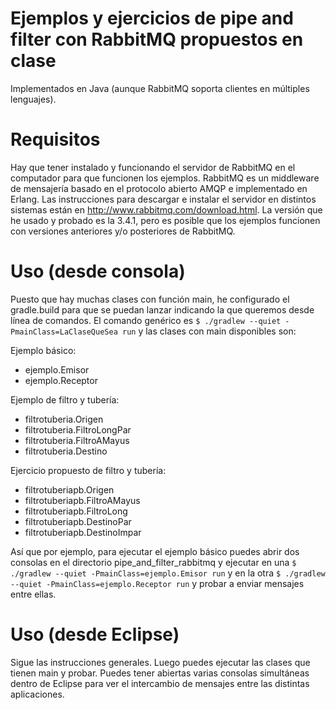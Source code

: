 # Ejemplos y ejercicios de pipe and filter con RabbitMQ propuestos en clase
Implementados en Java (aunque RabbitMQ soporta clientes en múltiples lenguajes).

# Requisitos
Hay que tener instalado y funcionando el servidor de RabbitMQ en el computador para que funcionen los ejemplos. RabbitMQ es un middleware de mensajería basado en el protocolo abierto AMQP e implementado en Erlang. Las instrucciones para descargar e instalar el servidor en distintos sistemas están en <http://www.rabbitmq.com/download.html>. La versión que he usado y probado es la 3.4.1, pero es posible que los ejemplos funcionen con versiones anteriores y/o posteriores de RabbitMQ.

# Uso (desde consola)
Puesto que hay muchas clases con función main, he configurado el gradle.build para que se puedan lanzar indicando la que queremos desde línea de comandos. El comando genérico es `$ ./gradlew --quiet -PmainClass=LaClaseQueSea run` y las clases con main disponibles son:

Ejemplo básico:

- ejemplo.Emisor
- ejemplo.Receptor

Ejemplo de filtro y tubería:

- filtrotuberia.Origen
- filtrotuberia.FiltroLongPar
- filtrotuberia.FiltroAMayus
- filtrotuberia.Destino

Ejercicio propuesto de filtro y tubería:
- filtrotuberiapb.Origen
- filtrotuberiapb.FiltroAMayus
- filtrotuberiapb.FiltroLong
- filtrotuberiapb.DestinoPar
- filtrotuberiapb.DestinoImpar

Así que por ejemplo, para ejecutar el ejemplo básico puedes abrir dos consolas en el directorio pipe_and_filter_rabbitmq y ejecutar en una `$ ./gradlew --quiet -PmainClass=ejemplo.Emisor run` y en la otra `$ ./gradlew --quiet -PmainClass=ejemplo.Receptor run` y probar a enviar mensajes entre ellas.

# Uso (desde Eclipse)
Sigue las instrucciones generales. Luego puedes ejecutar las clases que tienen main y probar. Puedes tener abiertas varias consolas simultáneas dentro de Eclipse para ver el intercambio de mensajes entre las distintas aplicaciones.

